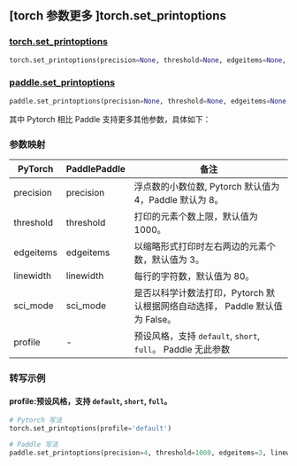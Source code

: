 ## [torch 参数更多 ]torch.set_printoptions
### [torch.set_printoptions](https://pytorch.org/docs/master/generated/torch.set_printoptions.html#torch.set_printoptions)

```python
torch.set_printoptions(precision=None, threshold=None, edgeitems=None, linewidth=None, profile=None, sci_mode=None)
```

### [paddle.set_printoptions](https://www.paddlepaddle.org.cn/documentation/docs/zh/develop/api/paddle/set_printoptions_cn.html#set-printoptions)

```python
paddle.set_printoptions(precision=None, threshold=None, edgeitems=None, sci_mode=None, linewidth=None)
```

其中 Pytorch 相比 Paddle 支持更多其他参数，具体如下：
### 参数映射
| PyTorch       | PaddlePaddle | 备注                                                   |
| ------------- | ------------ | ------------------------------------------------------ |
| precision           | precision          | 浮点数的小数位数, Pytorch 默认值为 4，Paddle 默认为 8。|
| threshold             | threshold         | 打印的元素个数上限，默认值为 1000。                   |
| edgeitems | edgeitems            | 以缩略形式打印时左右两边的元素个数，默认值为 3。 |
| linewidth | linewidth    | 每行的字符数，默认值为 80。                   |
| sci_mode | sci_mode            | 是否以科学计数法打印，Pytorch 默认根据网络自动选择， Paddle 默认值为 False。 |
| profile | -            | 预设风格，支持 `default`, `short`, `full`。 Paddle 无此参数|


### 转写示例
#### profile:预设风格，支持 `default`, `short`, `full`。
```python
# Pytorch 写法
torch.set_printoptions(profile='default')

# Paddle 写法
paddle.set_printoptions(precision=4, threshold=1000, edgeitems=3, linewidth=80)
```
